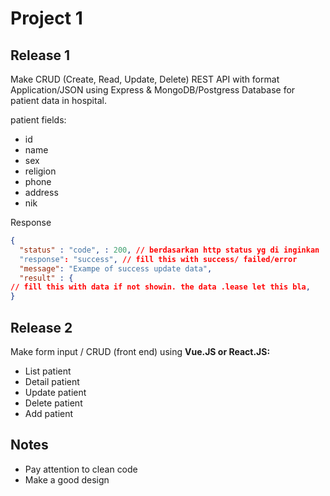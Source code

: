 # Project 1

## Release 1

Make CRUD (Create, Read, Update, Delete) REST API with format Application/JSON using Express & MongoDB/Postgress Database for patient data in hospital.

patient fields:
- id
- name
- sex
- religion
- phone
- address
- nik

Response

```json
{
  "status" : "code", : 200, // berdasarkan http status yg di inginkan  https://en.wikipedia.org/wiki/List_of_HTTP_status_codes
  "response": "success", // fill this with success/ failed/error
  "message": "Exampe of success update data",
  "result" : {
// fill this with data if not showin. the data .lease let this bla,
}
```

## Release 2
Make form input / CRUD (front end) using **Vue.JS or React.JS:**

- List patient
- Detail patient
- Update patient
- Delete patient
- Add patient

## Notes
- Pay attention to clean code
- Make a good design
